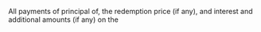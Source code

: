 All payments of principal of, the redemption price (if any), and interest and additional amounts (if any) on the